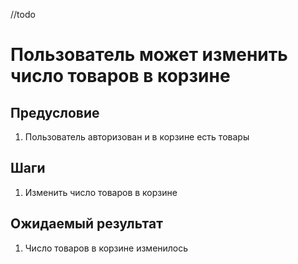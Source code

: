 //todo
# Пользователь может изменить число товаров в корзине

## Предусловие

1. Пользователь авторизован и в корзине есть товары

## Шаги

1. Изменить число товаров в корзине

## Ожидаемый результат

1. Число товаров в корзине изменилось